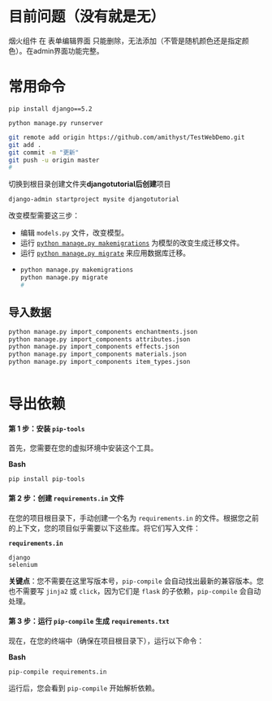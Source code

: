 # 目前问题（没有就是无）

烟火组件 在 表单编辑界面 只能删除，无法添加（不管是随机颜色还是指定颜色）。在admin界面功能完整。

# 常用命令

`pip install django==5.2`

`python manage.py runserver`

```bash
git remote add origin https://github.com/amithyst/TestWebDemo.git
git add .
git commit -m "更新"
git push -u origin master
#
```

切换到根目录创建文件夹**djangotutorial后创建**项目

```
django-admin startproject mysite djangotutorial
```

改变模型需要这三步：

* 编辑 `models.py` 文件，改变模型。
* 运行 [`python manage.py makemigrations`](https://docs.djangoproject.com/zh-hans/5.2/ref/django-admin/#django-admin-makemigrations) 为模型的改变生成迁移文件。
* 运行 [`python manage.py migrate`](https://docs.djangoproject.com/zh-hans/5.2/ref/django-admin/#django-admin-migrate) 来应用数据库迁移。
* ```python
  python manage.py makemigrations
  python manage.py migrate
  #
  ```

## 导入数据

```python
python manage.py import_components enchantments.json
python manage.py import_components attributes.json
python manage.py import_components effects.json
python manage.py import_components materials.json
python manage.py import_components item_types.json



```

# 导出依赖

#### 第 1 步：安装 `pip-tools`

首先，您需要在您的虚拟环境中安装这个工具。

**Bash**

```
pip install pip-tools
```

#### 第 2 步：创建 `requirements.in` 文件

在您的项目根目录下，手动创建一个名为 `requirements.in` 的文件。根据您之前的上下文，您的项目似乎需要以下这些库。将它们写入文件：

**`requirements.in`**

```
django
selenium
```

**关键点**：您不需要在这里写版本号，`pip-compile` 会自动找出最新的兼容版本。您也不需要写 `jinja2` 或 `click`，因为它们是 `flask` 的子依赖，`pip-compile` 会自动处理。

#### 第 3 步：运行 `pip-compile` 生成 `requirements.txt`

现在，在您的终端中（确保在项目根目录下），运行以下命令：

**Bash**

```
pip-compile requirements.in
```

运行后，您会看到 `pip-compile` 开始解析依赖。
